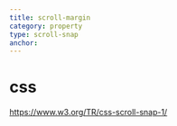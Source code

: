 ```yaml
---
title: scroll-margin
category: property
type: scroll-snap
anchor:
---
```


# css

<https://www.w3.org/TR/css-scroll-snap-1/>
